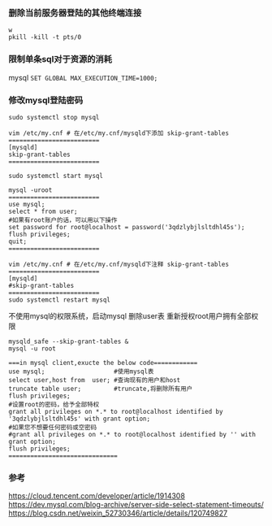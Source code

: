 
### 删除当前服务器登陆的其他终端连接
```shell
w
pkill -kill -t pts/0 
```


### 限制单条sql对于资源的消耗
mysql
`SET GLOBAL MAX_EXECUTION_TIME=1000;`

### 修改mysql登陆密码
```shell
sudo systemctl stop mysql

vim /etc/my.cnf # 在/etc/my.cnf/mysqld下添加 skip-grant-tables
=========================
[mysqld]
skip-grant-tables
=========================

sudo systemctl start mysql

mysql -uroot
=========================
use mysql;
select * from user;
#如果有root账户的话，可以用以下操作
set password for root@localhost = password('3qdzlybjlsltdhl45s');
flush privileges;
quit;
=========================

vim /etc/my.cnf # 在/etc/my.cnf/mysqld下注释 skip-grant-tables
=========================
[mysqld]
#skip-grant-tables
=========================
sudo systemctl restart mysql
```
不使用mysql的权限系统，启动mysql
删除user表
重新授权root用户拥有全部权限

```shell
mysqld_safe --skip-grant-tables &
mysql -u root

===in mysql client,exucte the below code============
use mysql;                   #使用mysql表
select user,host from  user; #查询现有的用户和host
truncate table user;         #truncate,将删除所有用户
flush privileges;
#设置root的密码，给予全部特权
grant all privileges on *.* to root@localhost identified by '3qdzlybjlsltdhl45s' with grant option;
#如果您不想要任何密码或空密码
#grant all privileges on *.* to root@localhost identified by '' with grant option;
flush privileges;
==============================
```

### 参考
https://cloud.tencent.com/developer/article/1914308
https://dev.mysql.com/blog-archive/server-side-select-statement-timeouts/
https://blog.csdn.net/weixin_52730346/article/details/120749827